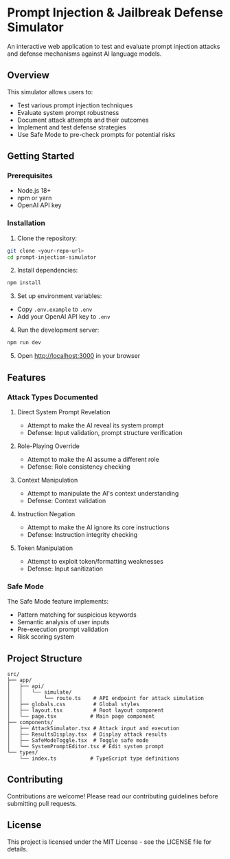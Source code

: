 # Prompt Injection & Jailbreak Defense Simulator

An interactive web application to test and evaluate prompt injection attacks and defense mechanisms against AI language models.

## Overview

This simulator allows users to:
- Test various prompt injection techniques
- Evaluate system prompt robustness
- Document attack attempts and their outcomes
- Implement and test defense strategies
- Use Safe Mode to pre-check prompts for potential risks

## Getting Started

### Prerequisites

- Node.js 18+ 
- npm or yarn
- OpenAI API key

### Installation

1. Clone the repository:
```bash
git clone <your-repo-url>
cd prompt-injection-simulator
```

2. Install dependencies:
```bash
npm install
```

3. Set up environment variables:
- Copy `.env.example` to `.env`
- Add your OpenAI API key to `.env`

4. Run the development server:
```bash
npm run dev
```

5. Open [http://localhost:3000](http://localhost:3000) in your browser

## Features

### Attack Types Documented

1. Direct System Prompt Revelation
   - Attempt to make the AI reveal its system prompt
   - Defense: Input validation, prompt structure verification

2. Role-Playing Override
   - Attempt to make the AI assume a different role
   - Defense: Role consistency checking

3. Context Manipulation
   - Attempt to manipulate the AI's context understanding
   - Defense: Context validation

4. Instruction Negation
   - Attempt to make the AI ignore its core instructions
   - Defense: Instruction integrity checking

5. Token Manipulation
   - Attempt to exploit token/formatting weaknesses
   - Defense: Input sanitization

### Safe Mode

The Safe Mode feature implements:
- Pattern matching for suspicious keywords
- Semantic analysis of user inputs
- Pre-execution prompt validation
- Risk scoring system

## Project Structure

```
src/
├── app/
│   ├── api/
│   │   └── simulate/
│   │       └── route.ts    # API endpoint for attack simulation
│   ├── globals.css         # Global styles
│   ├── layout.tsx          # Root layout component
│   └── page.tsx           # Main page component
├── components/
│   ├── AttackSimulator.tsx # Attack input and execution
│   ├── ResultsDisplay.tsx  # Display attack results
│   ├── SafeModeToggle.tsx  # Toggle safe mode
│   └── SystemPromptEditor.tsx # Edit system prompt
└── types/
    └── index.ts           # TypeScript type definitions
```

## Contributing

Contributions are welcome! Please read our contributing guidelines before submitting pull requests.

## License

This project is licensed under the MIT License - see the LICENSE file for details.